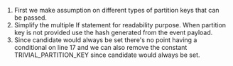 1. First we make assumption on different types of partition keys that can be passed.
2. Simplify the multiple If statement for readability purpose. When partition key is not provided use the hash generated from the event payload.
3. Since candidate would always be set there's no point having a conditional on line 17 and we can also remove the constant TRIVIAL_PARTITION_KEY since candidate would always be set.